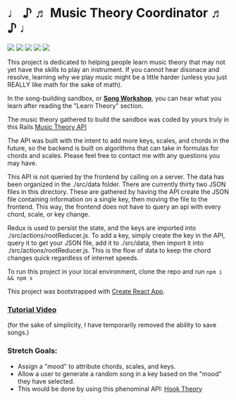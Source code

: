 <h1>♩ ♪ ♬ Music Theory Coordinator ♬ ♪ ♩</h1>

![](https://img.shields.io/badge/React-20232A?style=for-the-badge&logo=react&logoColor=61DAFB)
![](https://img.shields.io/badge/Redux-593D88?style=for-the-badge&logo=redux&logoColor=white)
![](https://img.shields.io/badge/React_Router-CA4245?style=for-the-badge&logo=react-router&logoColor=white)
![](https://img.shields.io/badge/Bootstrap-563D7C?style=for-the-badge&logo=bootstrap&logoColor=white)
![](https://img.shields.io/badge/CSS3-1572B6?style=for-the-badge&logo=css3&logoColor=white)


This project is dedicated to helping people learn music theory that may not yet have the skills to play an instrument.
If you cannot hear disonace and resolve, learning why we play music might be a little harder (unless you just REALLY like math for the sake of math).

In the song-building sandbox, or <a href="https://music-theory-coordinator.netlify.app/"><strong>Song Workshop</strong></a>, you can hear
what you learn after reading the "Learn Theory" section.

The music theory gathered to build the sandbox was coded by yours truly in this Rails <a href="https://github.com/taylortreece/music-theory-coordinator-api">Music Theory API</a>

The API was built with the intent to add more keys, scales, and chords in the future, so the backend is built on algorithms that can take in formulas for chords and scales. Please feel free to contact me with any questions you may have.

This API is not queried by the frontend by calling on a server. The data has been organized in the ./src/data folder. There are currently thirty two JSON files in this directory. These are gathered by having the API create the JSON file containing information on a single key, then moving the file to the frontend. This way, the frontend does not have to query an api with every chord, scale, or key change. 

Redux is used to persist the state, and the keys are imported into ./src/actions/rootReducer.js. To add a key, simply create the key in the API, query it to get your JSON file, add it to ./src/data, then import it into ./src/actions/rootReducer.js. This is the flow of data to keep the chord changes quick regardless of internet speeds.

To run this project in your local environment, clone the repo and run ```npm i && npm s```

This project was bootstrapped with [Create React App](https://github.com/facebook/create-react-app).

<h3><a href="https://youtu.be/hPAGFS3dknE">Tutorial Video</a></h3> (for the sake of simplicity, I have temporarily removed the ability to save songs.)

<h3>Stretch Goals: </h3>

<ul>
  <li>Assign a "mood" to attribute chords, scales, and keys.</li>
  <li>Allow a user to generate a random song in a key based on the "mood" they have selected.</li>
  <li>This would be done by using this phenominal API: <a href="https://www.hooktheory.com/api/trends/docs">Hook Theory</a>
</ul>
